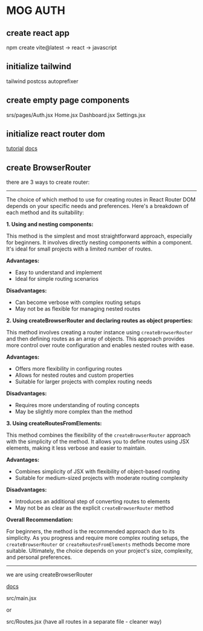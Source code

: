 # MOG AUTH

## create react app

npm create vite@latest -> react -> javascript

## initialize tailwind

tailwind postcss autoprefixer

## create empty page components

srs/pages/Auth.jsx Home.jsx Dashboard.jsx Settings.jsx

## initialize react router dom

[tutorial](https://youtu.be/Ul3y1LXxzdU?si=FI75ZjbC7rFqF5D1)
[docs](https://reactrouter.com/en/main/start/tutorial)

## create BrowserRouter

there are 3 ways to create router:

___

The choice of which method to use for creating routes in React Router DOM depends on your specific needs and preferences. Here's a breakdown of each method and its suitability:

**1. Using <BrowserRouter> and nesting <Route> components:**

This method is the simplest and most straightforward approach, especially for beginners. It involves directly nesting <Route> components within a <BrowserRouter> component. It's ideal for small projects with a limited number of routes.

**Advantages:**

- Easy to understand and implement
- Ideal for simple routing scenarios

**Disadvantages:**

- Can become verbose with complex routing setups
- May not be as flexible for managing nested routes

**2. Using createBrowserRouter and declaring routes as object properties:**

This method involves creating a router instance using `createBrowserRouter` and then defining routes as an array of objects. This approach provides more control over route configuration and enables nested routes with ease.

**Advantages:**

- Offers more flexibility in configuring routes
- Allows for nested routes and custom properties
- Suitable for larger projects with complex routing needs

**Disadvantages:**

- Requires more understanding of routing concepts
- May be slightly more complex than the <BrowserRouter> method

**3. Using createRoutesFromElements:**

This method combines the flexibility of the `createBrowserRouter` approach with the simplicity of the <BrowserRouter> method. It allows you to define routes using JSX elements, making it less verbose and easier to maintain.

**Advantages:**

- Combines simplicity of JSX with flexibility of object-based routing
- Suitable for medium-sized projects with moderate routing complexity

**Disadvantages:**

- Introduces an additional step of converting routes to elements
- May not be as clear as the explicit `createBrowserRouter` method

**Overall Recommendation:**

For beginners, the <BrowserRouter> method is the recommended approach due to its simplicity. As you progress and require more complex routing setups, the `createBrowserRouter` or `createRoutesFromElements` methods become more suitable. Ultimately, the choice depends on your project's size, complexity, and personal preferences.

___

we are using createBrowserRouter

[docs](https://reactrouter.com/en/main/routers/create-browser-router)

src/main.jsx

or

src/Routes.jsx (have all routes in a separate file - cleaner way)
